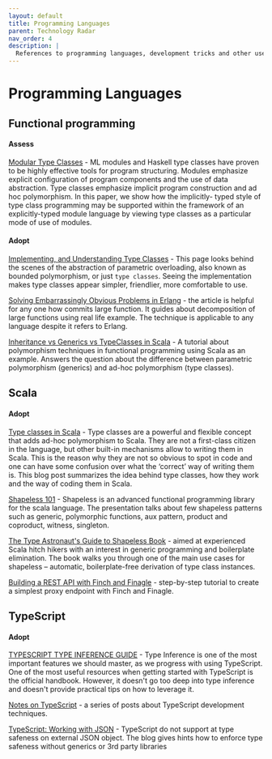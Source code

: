 ```yaml
---
layout: default
title: Programming Languages
parent: Technology Radar
nav_order: 4
description: |
  References to programming languages, development tricks and other useful techniques.
---
```


# Programming Languages


## Functional programming

#### Assess

[Modular Type Classes](https://people.mpi-sws.org/~dreyer/papers/mtc/main-long.pdf) - ML modules and Haskell type classes have proven to be highly effective tools for program structuring. Modules emphasize explicit configuration of program components and the use of data abstraction. Type classes emphasize implicit program construction and ad hoc polymorphism. In this paper, we show how the implicitly- typed style of type class programming may be supported within the framework of an explicitly-typed module language by viewing type classes as a particular mode of use of modules.


#### Adopt

[Implementing, and Understanding Type Classes](http://okmij.org/ftp/Computation/typeclass.html) - This page looks behind the scenes of the abstraction of parametric overloading, also known as bounded polymorphism, or just `type classes`. Seeing the implementation makes type classes appear simpler, friendlier, more comfortable to use.

[Solving Embarrassingly Obvious Problems in Erlang](https://blog.usejournal.com/solving-embarrassingly-obvious-problems-in-erlang-e3f21a6203cc) - the article is helpful for any one how commits large function. It guides about decomposition of large functions using real life example. The technique is applicable to any language despite it refers to Erlang. 

[Inheritance vs Generics vs TypeClasses in Scala](https://dev.to/jmcclell/inheritance-vs-generics-vs-typeclasses-in-scala-20op) - A tutorial about polymorphism techniques in functional programming using Scala as an example. Answers the question about the difference between parametric polymorphism (generics) and ad-hoc polymorphism (type classes).

## Scala

#### Adopt

[Type classes in Scala](https://scalac.io/typeclasses-in-scala/) - Type classes are a powerful and flexible concept that adds ad-hoc polymorphism to Scala. They are not a first-class citizen in the language, but other built-in mechanisms allow to writing them in Scala. This is the reason why they are not so obvious to spot in code and one can have some confusion over what the ‘correct’ way of writing them is. This blog post summarizes the idea behind type classes, how they work and the way of coding them in Scala.

[Shapeless 101](https://harrylaou.com/slides/shapeless101.pdf) - Shapeless is an advanced functional programming library for the scala language. The presentation talks about few shapeless patterns such as generic, polymorphic functions, aux pattern, product and coproduct, witness, singleton.

[The Type Astronaut's Guide to Shapeless Book](https://underscore.io/books/shapeless-guide/) - aimed at experienced Scala hitch hikers with an interest in generic programming and boilerplate elimination. The book walks you through one of the main use cases for shapeless – automatic, boilerplate-free derivation of type class instances.  

[Building a REST API with Finch and Finagle](https://andrew-jones.com/blog/building-a-rest-api-with-finch-and-finagle/) - step-by-step tutorial to create a simplest proxy endpoint with Finch and Finagle.


## TypeScript

#### Adopt

[TYPESCRIPT TYPE INFERENCE GUIDE](http://ducin.it/typescript-type-inference-guide) - Type Inference is one of the most important features we should master, as we progress with using TypeScript. One of the most useful resources when getting started with TypeScript is the official handbook. However, it doesn't go too deep into type inference and doesn't provide practical tips on how to leverage it. 

[Notes on TypeScript](https://dev.to/busypeoples/notes-on-typescript-pick-exclude-and-higher-order-components-40cp) - a series of posts about TypeScript development techniques. 

[TypeScript: Working with JSON](http://choly.ca/post/typescript-json/) - TypeScript do not support at type safeness on external JSON object. The blog gives hints how to enforce type safeness without generics or 3rd party libraries


